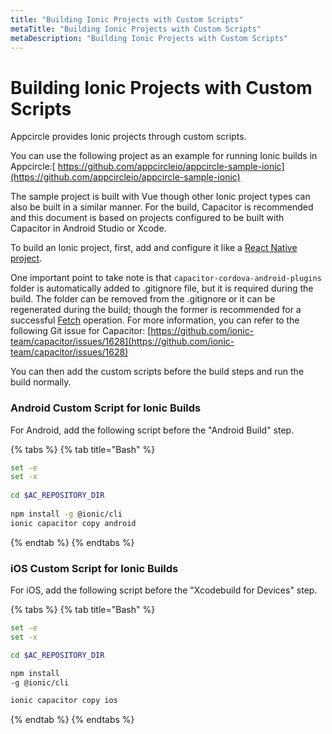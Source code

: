 ```yaml
---
title: "Building Ionic Projects with Custom Scripts"
metaTitle: "Building Ionic Projects with Custom Scripts"
metaDescription: "Building Ionic Projects with Custom Scripts"
---
```

# Building Ionic Projects with Custom Scripts

Appcircle provides Ionic projects through custom scripts.

You can use the following project as an example for running Ionic builds in Appcircle:[ https://github.com/appcircleio/appcircle-sample-ionic](https://github.com/appcircleio/appcircle-sample-ionic)

The sample project is built with Vue though other Ionic project types can also be built in a similar manner. For the build, Capacitor is recommended and this document is based on projects configured to be built with Capacitor in Android Studio or Xcode.

To build an Ionic project, first, add and configure it like a [React Native project](building-react-native-applications).

One important point to take note is that `capacitor-cordova-android-plugins` folder is automatically added to .gitignore file, but it is required during the build. The folder can be removed from the .gitignore or it can be regenerated during the build; though the former is recommended for a successful [Fetch](build-profile-configuration#project-details-configuration) operation. For more information, you can refer to the following Git issue for Capacitor: [https://github.com/ionic-team/capacitor/issues/1628](https://github.com/ionic-team/capacitor/issues/1628)

You can then add the custom scripts before the build steps and run the build normally.



### Android Custom Script for Ionic Builds

For Android, add the following script before the "Android Build" step.

{% tabs %}
{% tab title="Bash" %}
```bash
set -e
set -x
 
cd $AC_REPOSITORY_DIR
 
npm install -g @ionic/cli
ionic capacitor copy android
```
{% endtab %}
{% endtabs %}



### iOS Custom Script for Ionic Builds

For iOS, add the following script before the "Xcodebuild for Devices" step.

{% tabs %}
{% tab title="Bash" %}
```bash
set -e
set -x

cd $AC_REPOSITORY_DIR

npm install 
-g @ionic/cli

ionic capacitor copy ios
```
{% endtab %}
{% endtabs %}
